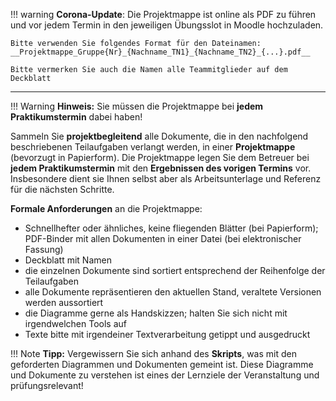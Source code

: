 
!!! warning
    **Corona-Update**: Die Projektmappe ist online als PDF zu führen und vor jedem Termin in den jeweiligen Übungsslot in Moodle hochzuladen. 

    Bitte verwenden Sie folgendes Format für den Dateinamen:  
    __Projektmappe_Gruppe{Nr}_{Nachname_TN1}_{Nachname_TN2}_{...}.pdf__

    Bitte vermerken Sie auch die Namen alle Teammitglieder auf dem Deckblatt

----

!!! Warning
    **Hinweis:** Sie müssen die Projektmappe bei **jedem Praktikumstermin** dabei haben!

Sammeln Sie **projektbegleitend** alle Dokumente, die in den nachfolgend beschriebenen Teilaufgaben verlangt werden, in einer **Projektmappe** (bevorzugt in Papierform). Die Projektmappe legen Sie dem Betreuer bei **jedem Praktikumstermin** mit den **Ergebnissen des vorigen Termins** vor. Insbesondere dient sie Ihnen selbst aber als Arbeitsunterlage und Referenz für die nächsten Schritte. 

**Formale Anforderungen** an die Projektmappe:

* Schnellhefter oder ähnliches, keine fliegenden Blätter (bei Papierform); PDF-Binder mit allen Dokumenten in einer Datei (bei elektronischer Fassung)
* Deckblatt mit Namen
* die einzelnen Dokumente sind sortiert entsprechend der Reihenfolge der Teilaufgaben
* alle Dokumente repräsentieren den aktuellen Stand, veraltete Versionen werden aussortiert
* die Diagramme gerne als Handskizzen; halten Sie sich nicht mit irgendwelchen Tools auf
* Texte bitte mit irgendeiner Textverarbeitung getippt und ausgedruckt

!!! Note
    **Tipp:** Vergewissern Sie sich anhand des **Skripts**, was mit den geforderten Diagrammen und Dokumenten gemeint ist. Diese Diagramme und Dokumente zu verstehen ist eines der Lernziele der Veranstaltung und prüfungsrelevant!